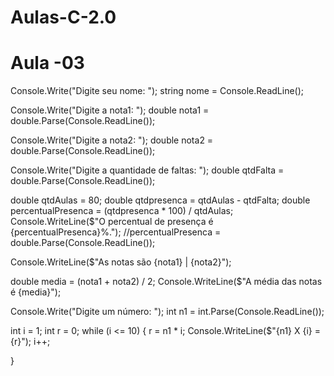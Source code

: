 # Aulas-C-2.0

# Aula -03
Console.Write("Digite seu nome: ");
string nome = Console.ReadLine();

Console.Write("Digite a nota1: ");
double nota1 = double.Parse(Console.ReadLine());

Console.Write("Digite a nota2: ");
double nota2 = double.Parse(Console.ReadLine());

Console.Write("Digite a quantidade de faltas: ");
double qtdFalta = double.Parse(Console.ReadLine());

double qtdAulas = 80;
double qtdpresenca = qtdAulas - qtdFalta;
double percentualPresenca = (qtdpresenca * 100) / qtdAulas;
Console.WriteLine($"O percentual de presença é {percentualPresenca}%.");
//percentualPresenca = double.Parse(Console.ReadLine());

Console.WriteLine($"As notas são {nota1} | {nota2}");


double media = (nota1 + nota2) / 2;
Console.WriteLine($"A média das notas é {media}");


Console.Write("Digite um número: ");
int n1 = int.Parse(Console.ReadLine());

int i = 1;
int r = 0;
while (i <= 10)
{
    r = n1 * i;
    Console.WriteLine($"{n1} X {i} = {r}");
    i++;
 
}



